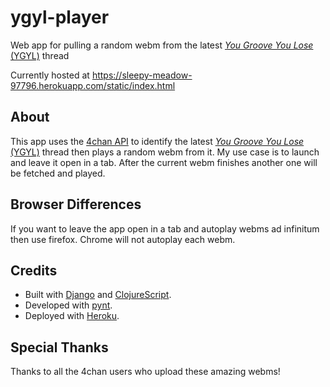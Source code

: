 # ygyl-player

Web app for pulling a random webm from the latest [*You Groove You Lose* (YGYL)](https://www.urbandictionary.com/define.php?term=ygyl) thread

Currently hosted at https://sleepy-meadow-97796.herokuapp.com/static/index.html

## About

This app uses the [4chan API](https://github.com/4chan/4chan-API) to identify the latest [*You Groove You Lose* (YGYL)](https://www.urbandictionary.com/define.php?term=ygyl) thread then plays a random webm from it. My use case is to launch and leave it open in a tab. After the current webm finishes another one will be fetched and played.

## Browser Differences

If you want to leave the app open in a tab and autoplay webms ad infinitum then use firefox. Chrome will not autoplay each webm. 

## Credits

- Built with [Django](https://www.djangoproject.com/) and [ClojureScript](https://www.google.com/search?q=clojurescript&oq=clojurescript&aqs=chrome..69i57j69i60l3j0j69i65.2318j0j4&sourceid=chrome&ie=UTF-8).
- Developed with [pynt](https://github.com/ebanner/pynt).
- Deployed with [Heroku](https://www.heroku.com).

## Special Thanks

Thanks to all the 4chan users who upload these amazing webms!
